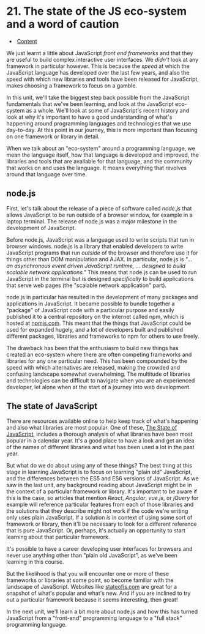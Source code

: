 # 21. The state of the JS eco-system and a word of caution

- ​              [Content](https://learn.extensionschool.ch/learn/programs/web-application-development-v1/subjects/advanced-javascript-techniques-v1/units/the-state-of-the-js-eco-system-and-a-word-of-caution-v1#content)            

We just learnt a little about JavaScript *front end frameworks* and that they are useful to build complex interactive user interfaces.  We *didn't* look at any framework in particular however.  This is because the *speed* at which the JavaScript language has developed over the last few years, and also the speed with which new libraries and tools have been  released for JavaScript, makes choosing a framework to focus on a  gamble.

In this unit, we'll take the biggest step back possible from the  JavaScript fundamentals that we've been learning, and look at the  JavaScript eco-system as a whole.  We'll look at some of JavaScript's  recent history and look at why it's important to have a good  understanding of what's happening around programming languages and  technologies that we use day-to-day.  At this point in our journey, this is more important than focusing on one framework or library in detail.

When we talk about an "eco-system" around a programming language, we  mean the language itself, how that language is developed and improved,  the libraries and tools that are available for that language, and the  community that works on and uses the language.  It means everything that revolves around that language over time.

## node.js

First, let's talk about the release of a piece of software called *node.js* that allows JavaScript to be run outside of a browser window, for  example in a laptop terminal.  The release of node.js was a major  milestone in the development of JavaScript.

Before node.js, JavaScript was a language used to write scripts that  run in browser windows.  node.js is a library that enabled developers to write JavaScript programs that run *outside* of the browser and therefore use it for things other than DOM manipulation and AJAX.  In particular, node.js is *"... an asynchronous event driven JavaScript runtime, ... designed to build scalable network applications."*  This means that node.js can be used to run JavaScript in the terminal but is designed *specifically* to build applications that serve web pages (the "scalable network application" part).

node.js in particular has resulted in the development of many  packages and applications in JavaScript.  It became possible to bundle  together a "package" of JavaScript code with a particular purpose and  easily published it to a central repository on the internet called npm,  which is hosted at [npmjs.com](https://www.npmjs.com).  This  meant that the things that JavaScript could be used for expanded hugely, and a lot of developers built and published different packages,  libraries and frameworks to npm for others to use freely.

The drawback has been that the enthusiasm to build new things has  created an eco-system where there are often competing frameworks and  libraries for any one particular need.  This has been compounded by the  speed with which alternatives are released, making the crowded and  confusing landscape somewhat overwhelming.  The multitude of libraries  and technologies can be difficult to navigate when you are an  experienced developer, let alone when at the start of a journey into web development.

## The state of JavaScript

There are resources available online to help keep track of what's  happening and also what libraries are most popular.  One of these, [The State of JavaScript](https://stateofjs.com/), includes a thorough analysis of what libraries have been most popular  in a calendar year.  It's a good place to have a look and get an idea of the names of different libraries and what has been used a lot in the  past year.

But what do we do about using any of these things?  The best thing at this stage in learning JavaScript is to focus on learning "plain old"  JavaScript, and the differences between the ES5 and ES6 versions of  JavaScript.  As we saw in the last unit, any background reading about  JavaScript might be in the context of a particular framework or library.  It's important to be aware if this is the case, so articles that  mention *React*, *Angular*, *vue.js*, or *jQuery* for example will reference particular features from each of those  libraries and the solutions that they describe might not work if the  code we're writing only uses plain JavaScript.  If a solution *is* in context of using some sort of framework or library, then it'll be  necessary to look for a different reference that is pure JavaScript.   Or, perhaps, it's actually an opportunity to start learning about that  particular framework.

It's possible to have a career developing user interfaces for  browsers and never use anything other than "plain old JavaScript", as  we've been learning in this course.

But the likelihood is that you will encounter one or more of these  frameworks or libraries at some point, so become familiar with the  landscape of JavaScript.  Websites like [stateofjs.com](https://stateofjs.com) are great for a snapshot of what's popular and what's new.  And if you  are inclined to try out a particular framework because it seems  interesting, then great!

In the next unit, we'll learn a bit more about node.js and how this  has turned JavaScript from a "front-end" programming language to a "full stack" programming language.